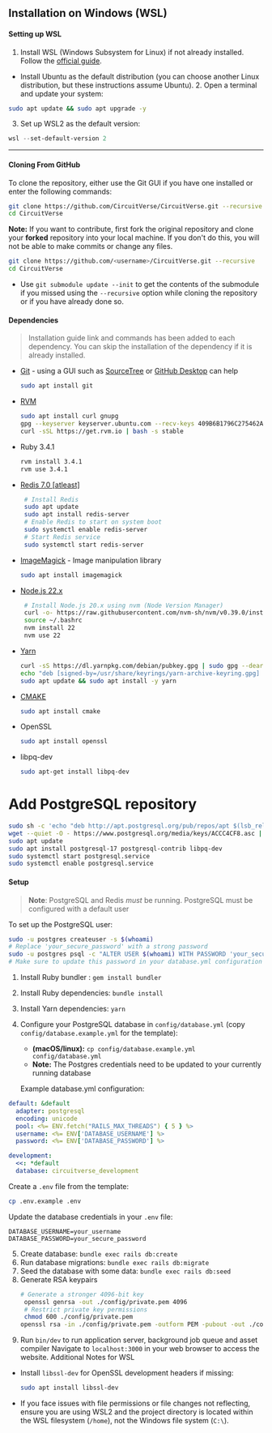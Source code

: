 ## Installation on Windows (WSL)

 #### Setting up WSL
   1. Install WSL (Windows Subsystem for Linux) if not already installed. Follow the [official guide](https://learn.microsoft.com/en-us/windows/wsl/install).
   - Install Ubuntu as the default distribution (you can choose another Linux distribution, but these instructions assume Ubuntu).
    2. Open a terminal and update your system:
   ```bash
   sudo apt update && sudo apt upgrade -y
   ```
   3. Set up WSL2 as the default version:
   ```powershell
   wsl --set-default-version 2
   ```
---

#### Cloning From GitHub
To clone the repository, either use the Git GUI if you have one installed or enter the following commands:
```bash
git clone https://github.com/CircuitVerse/CircuitVerse.git --recursive
cd CircuitVerse
```

**Note:** If you want to contribute, first fork the original repository and clone your **forked** repository into your local machine. If you don't do this, you will not be able to make commits or change any files.
```bash
git clone https://github.com/<username>/CircuitVerse.git --recursive
cd CircuitVerse
```
- Use `git submodule update --init` to get the contents of the submodule if you missed using the `--recursive` option while cloning the repository or if you have already done so.

#### Dependencies
> Installation guide link and commands has been added to each dependency. You can skip the installation of the dependency if it is already installed.
- [Git](https://git-scm.com/) - using a GUI such as [SourceTree](https://www.sourcetreeapp.com/) or [GitHub Desktop](https://desktop.github.com/) can help
     ```bash
     sudo apt install git
     ```
- [RVM](https://rvm.io/rvm/install) 
     ```bash
     sudo apt install curl gnupg
     gpg --keyserver keyserver.ubuntu.com --recv-keys 409B6B1796C275462A1703113804BB82D39DC0E3 7D2BAF1CF37B13E2069D6956105BD0E739499BDB
     curl -sSL https://get.rvm.io | bash -s stable
     ```
- Ruby 3.4.1
     ```bash
     rvm install 3.4.1
     rvm use 3.4.1
     ```
- [Redis 7.0 [atleast]](https://redis.io/docs/getting-started/installation/install-redis-on-linux/)
     ```bash
      # Install Redis
      sudo apt update
      sudo apt install redis-server
      # Enable Redis to start on system boot
      sudo systemctl enable redis-server
      # Start Redis service
      sudo systemctl start redis-server
     ```
- [ImageMagick](https://imagemagick.org/) - Image manipulation library
     ```bash
     sudo apt install imagemagick
     ```
- [Node.js 22.x](https://nodejs.org/en/download/)
     ```bash
      # Install Node.js 20.x using nvm (Node Version Manager)
      curl -o- https://raw.githubusercontent.com/nvm-sh/nvm/v0.39.0/install.sh | bash
      source ~/.bashrc
      nvm install 22
      nvm use 22
     ```
- [Yarn](https://yarnpkg.com/getting-started/install)
     ```bash
     curl -sS https://dl.yarnpkg.com/debian/pubkey.gpg | sudo gpg --dearmor -o /usr/share/keyrings/yarn-archive-keyring.gpg
     echo "deb [signed-by=/usr/share/keyrings/yarn-archive-keyring.gpg] https://dl.yarnpkg.com/debian/ stable main" | sudo tee /etc/apt/sources.list.d/yarn.list
     sudo apt update && sudo apt install -y yarn
     ```
     <!-- Fixed indentation for yarn installation command -->
- [CMAKE](https://cmake.org/install/)
     ```bash
     sudo apt install cmake
     ```
- OpenSSL
     ```bash
     sudo apt install openssl
     ```
- libpq-dev
     ```bash
     sudo apt-get install libpq-dev
     ```
# Add PostgreSQL repository
```bash
sudo sh -c 'echo "deb http://apt.postgresql.org/pub/repos/apt $(lsb_release -cs)-pgdg main" > /etc/apt/sources.list.d/pgdg.list'
wget --quiet -O - https://www.postgresql.org/media/keys/ACCC4CF8.asc | sudo tee /etc/apt/trusted.gpg.d/postgresql.asc
sudo apt update
sudo apt install postgresql-17 postgresql-contrib libpq-dev
sudo systemctl start postgresql.service
sudo systemctl enable postgresql.service
```
#### Setup
 > **Note**: PostgreSQL and Redis *must* be running. PostgreSQL must be configured with a default user

 To set up the PostgreSQL user:
  ```bash
 sudo -u postgres createuser -s $(whoami)
 # Replace 'your_secure_password' with a strong password
 sudo -u postgres psql -c "ALTER USER $(whoami) WITH PASSWORD 'your_secure_password';"
 # Make sure to update this password in your database.yml configuration
   ```
1. Install Ruby bundler : `gem install bundler`
2. Install Ruby dependencies: `bundle install`
3. Install Yarn dependencies: `yarn`
4. Configure your PostgreSQL database in `config/database.yml` (copy `config/database.example.yml` for the template): 
     * **(macOS/linux):** `cp config/database.example.yml config/database.yml`
     * **Note:** The Postgres credentials need to be updated to your currently running database

     Example database.yml configuration:
 ```yaml
 default: &default
   adapter: postgresql
   encoding: unicode
   pool: <%= ENV.fetch("RAILS_MAX_THREADS") { 5 } %>
   username: <%= ENV['DATABASE_USERNAME'] %>
   password: <%= ENV['DATABASE_PASSWORD'] %>
 
 development:
   <<: *default
   database: circuitverse_development
 ```
 Create a `.env` file from the template:
 ```bash
 cp .env.example .env
 ```
 Update the database credentials in your `.env` file:
 ```
 DATABASE_USERNAME=your_username
 DATABASE_PASSWORD=your_secure_password
 ```
5. Create database: `bundle exec rails db:create`
6. Run database migrations: `bundle exec rails db:migrate`
7. Seed the database with some data: `bundle exec rails db:seed`
8. Generate RSA keypairs
     ```bash
     # Generate a stronger 4096-bit key
      openssl genrsa -out ./config/private.pem 4096
      # Restrict private key permissions
      chmod 600 ./config/private.pem
    openssl rsa -in ./config/private.pem -outform PEM -pubout -out ./config/public.pem
     ```
9. Run `bin/dev` to run application server, background job queue and asset compiler
Navigate to `localhost:3000` in your web browser to access the website.
   Additional Notes for WSL
- Install `libssl-dev` for OpenSSL development headers if missing:
   ```bash
   sudo apt install libssl-dev
   ```
- If you face issues with file permissions or file changes not reflecting, ensure you are using WSL2 and the project directory is located within the WSL filesystem (`/home`), not the Windows file system (`C:\`).
